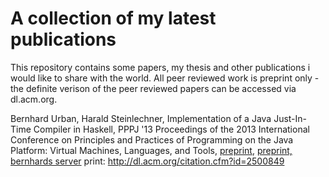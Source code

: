 A collection of my latest publications
========

This repository contains some papers, my thesis and other publications i would like to share with the world. All peer reviewed work is preprint only - the definite verison of the peer reviewed papers can be accessed via dl.acm.org. 


Bernhard Urban, Harald Steinlechner, Implementation of a Java Just-In-Time Compiler in Haskell, PPPJ '13 Proceedings of the 2013 International Conference on Principles and Practices of Programming on the Java Platform: Virtual Machines, Languages, and Tools, [preprint](/papers/MateVM.pdf), [preprint, bernhards server](http://wien.tomnetworks.com/uni/2013_pppj_implementing_a_java_jit_compiler_in_haskell.pdf) print: http://dl.acm.org/citation.cfm?id=2500849

